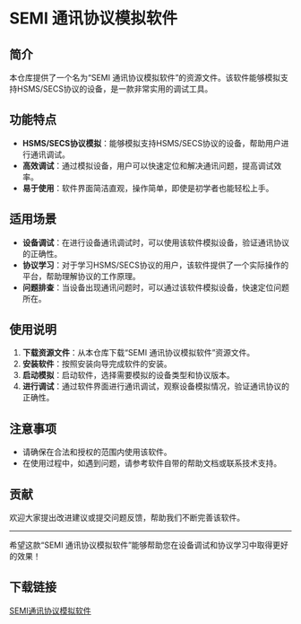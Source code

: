 # SEMI 通讯协议模拟软件

## 简介

本仓库提供了一个名为“SEMI 通讯协议模拟软件”的资源文件。该软件能够模拟支持HSMS/SECS协议的设备，是一款非常实用的调试工具。

## 功能特点

- **HSMS/SECS协议模拟**：能够模拟支持HSMS/SECS协议的设备，帮助用户进行通讯调试。
- **高效调试**：通过模拟设备，用户可以快速定位和解决通讯问题，提高调试效率。
- **易于使用**：软件界面简洁直观，操作简单，即使是初学者也能轻松上手。

## 适用场景

- **设备调试**：在进行设备通讯调试时，可以使用该软件模拟设备，验证通讯协议的正确性。
- **协议学习**：对于学习HSMS/SECS协议的用户，该软件提供了一个实际操作的平台，帮助理解协议的工作原理。
- **问题排查**：当设备出现通讯问题时，可以通过该软件模拟设备，快速定位问题所在。

## 使用说明

1. **下载资源文件**：从本仓库下载“SEMI 通讯协议模拟软件”资源文件。
2. **安装软件**：按照安装向导完成软件的安装。
3. **启动模拟**：启动软件，选择需要模拟的设备类型和协议版本。
4. **进行调试**：通过软件界面进行通讯调试，观察设备模拟情况，验证通讯协议的正确性。

## 注意事项

- 请确保在合法和授权的范围内使用该软件。
- 在使用过程中，如遇到问题，请参考软件自带的帮助文档或联系技术支持。

## 贡献

欢迎大家提出改进建议或提交问题反馈，帮助我们不断完善该软件。

---

希望这款“SEMI 通讯协议模拟软件”能够帮助您在设备调试和协议学习中取得更好的效果！

## 下载链接

[SEMI通讯协议模拟软件](https://pan.quark.cn/s/274a28bccea7)